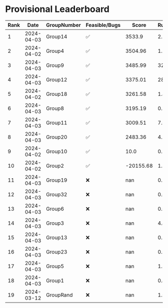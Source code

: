 # Provisional Leaderboard
| Rank | Date | GroupNumber | Feasible/Bugs | Score | Runtime |
| ------ | ------------ | ------------------- |-------------| ------- | ------- |
| 1 | 2024-04-03 | Group14 | ✅ | 3533.9 | 2.78s |
| 2 | 2024-04-02 | Group4 | ✅ | 3504.96 | 1.34s |
| 3 | 2024-04-03 | Group9 | ✅ | 3485.99 | 32.13s |
| 4 | 2024-04-03 | Group12 | ✅ | 3375.01 | 28.33s |
| 5 | 2024-04-02 | Group18 | ✅ | 3261.58 | 1.41s |
| 6 | 2024-04-03 | Group8 | ✅ | 3195.19 | 0.12s |
| 7 | 2024-04-03 | Group11 | ✅ | 3009.51 | 7.04s |
| 8 | 2024-04-03 | Group20 | ✅ | 2483.36 | 4.81s |
| 9 | 2024-04-02 | Group10 | ✅ | 10.0 | 0.93s |
| 10 | 2024-04-02 | Group2 | ✅ | -20155.68 | 1.34s |
| 11 | 2024-04-03 | Group19 | ❌ | nan | 0.15s |
| 12 | 2024-04-03 | Group32 | ❌ | nan | 0.09s |
| 13 | 2024-04-03 | Group6 | ❌ | nan | 0.09s |
| 14 | 2024-04-03 | Group3 | ❌ | nan | 4.43s |
| 15 | 2024-04-03 | Group13 | ❌ | nan | 0.36s |
| 16 | 2024-04-03 | Group23 | ❌ | nan | 0.09s |
| 17 | 2024-04-03 | Group5 | ❌ | nan | 1.64s |
| 18 | 2024-04-03 | Group1 | ❌ | nan | 0.45s |
| 19 | 2024-03-12 | GroupRand | ❌ | nan | 1.02s |

